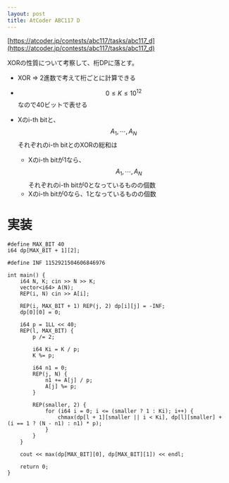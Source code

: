 ```yaml
---
layout: post
title: AtCoder ABC117 D
---
```


[https://atcoder.jp/contests/abc117/tasks/abc117_d](https://atcoder.jp/contests/abc117/tasks/abc117_d)

XORの性質について考察して、桁DPに落とす。

- XOR => 2進数で考えて桁ごとに計算できる
- $$0\le K \le 10^{12}$$なので40ビットで表せる
- Xのi-th bitと、$$A_1, \cdots, A_N$$それぞれのi-th bitとのXORの総和は

  - Xのi-th bitが1なら、$$A_1, \cdots, A_N$$それぞれのi-th bitが0となっているものの個数
  - Xのi-th bitが0なら、1となっているものの個数

# 実装

```
#define MAX_BIT 40
i64 dp[MAX_BIT + 1][2];

#define INF 1152921504606846976

int main() {
    i64 N, K; cin >> N >> K;
    vector<i64> A(N);
    REP(i, N) cin >> A[i];

    REP(i, MAX_BIT + 1) REP(j, 2) dp[i][j] = -INF;
    dp[0][0] = 0;

    i64 p = 1LL << 40;
    REP(l, MAX_BIT) {
        p /= 2;

        i64 Ki = K / p;
        K %= p;

        i64 n1 = 0;
        REP(j, N) {
            n1 += A[j] / p;
            A[j] %= p;
        }

        REP(smaller, 2) {
            for (i64 i = 0; i <= (smaller ? 1 : Ki); i++) {
                chmax(dp[l + 1][smaller || i < Ki], dp[l][smaller] + (i == 1 ? (N - n1) : n1) * p);
            }
        }
    }

    cout << max(dp[MAX_BIT][0], dp[MAX_BIT][1]) << endl;

    return 0;
}
```